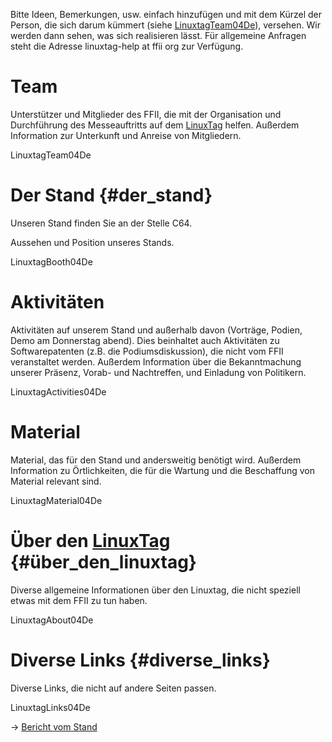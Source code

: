 Bitte Ideen, Bemerkungen, usw. einfach hinzufügen und mit dem Kürzel der
Person, die sich darum kümmert (siehe
[LinuxtagTeam04De](LinuxtagTeam04De "wikilink")), versehen. Wir werden
dann sehen, was sich realisieren lässt. Für allgemeine Anfragen steht
die Adresse linuxtag-help at ffii org zur Verfügung.

# Team

Unterstützer und Mitglieder des FFII, die mit der Organisation und
Durchführung des Messeauftritts auf dem [LinuxTag](LinuxTag "wikilink")
helfen. Außerdem Information zur Unterkunft und Anreise von Mitgliedern.

LinuxtagTeam04De

# Der Stand {#der_stand}

Unseren Stand finden Sie an der Stelle C64.

Aussehen und Position unseres Stands.

LinuxtagBooth04De

# Aktivitäten

Aktivitäten auf unserem Stand und außerhalb davon (Vorträge, Podien,
Demo am Donnerstag abend). Dies beinhaltet auch Aktivitäten zu
Softwarepatenten (z.B. die Podiumsdiskussion), die nicht vom FFII
veranstaltet werden. Außerdem Information über die Bekanntmachung
unserer Präsenz, Vorab- und Nachtreffen, und Einladung von Politikern.

LinuxtagActivities04De

# Material

Material, das für den Stand und andersweitig benötigt wird. Außerdem
Information zu Örtlichkeiten, die für die Wartung und die Beschaffung
von Material relevant sind.

LinuxtagMaterial04De

# Über den [LinuxTag](LinuxTag "wikilink") {#über_den_linuxtag}

Diverse allgemeine Informationen über den Linuxtag, die nicht speziell
etwas mit dem FFII zu tun haben.

LinuxtagAbout04De

# Diverse Links {#diverse_links}

Diverse Links, die nicht auf andere Seiten passen.

LinuxtagLinks04De

-\> [Bericht vom
Stand](http://kwiki.ffii.org/index.cgi?Linuxtag04BlogBlasumDe "wikilink")
